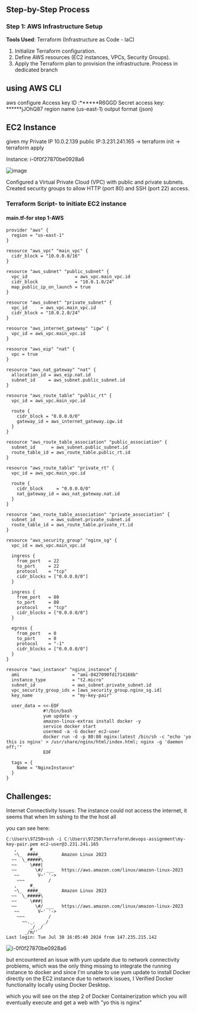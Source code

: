 
## Step-by-Step Process

### Step 1: AWS Infrastructure Setup
**Tools Used**: Terraform (Infrastructure as Code - IaC)

1. Initialize Terraform configuration.
2. Define AWS resources (EC2 instances, VPCs, Security Groups).
3. Apply the Terraform plan to provision the infrastructure.
Process in dedicated branch

## using AWS CLI
aws configure
Access key ID :******R6GGD
Secret access key: ******jJOhQ87
region name (us-east-1)
output format (json)

## EC2 Instance
given my Private IP 10.0.2.139 public IP:3.231.241.165
-> terraform init
-> terraform apply

Instance: i-0f0f27870be0928a6

![image](https://github.com/user-attachments/assets/84781680-bb4e-4dc2-b666-2302fa753b12)

Configured a Virtual Private Cloud (VPC) with public and private subnets.
Created security groups to allow HTTP (port 80) and SSH (port 22) access.


### Terraform Script- to initiate EC2 instance
#### main.tf-for step 1-AWS
```hcl
provider "aws" {
  region = "us-east-1"
}

resource "aws_vpc" "main_vpc" {
  cidr_block = "10.0.0.0/16"
}

resource "aws_subnet" "public_subnet" {
  vpc_id                  = aws_vpc.main_vpc.id
  cidr_block              = "10.0.1.0/24"
  map_public_ip_on_launch = true
}

resource "aws_subnet" "private_subnet" {
  vpc_id     = aws_vpc.main_vpc.id
  cidr_block = "10.0.2.0/24"
}

resource "aws_internet_gateway" "igw" {
  vpc_id = aws_vpc.main_vpc.id
}

resource "aws_eip" "nat" {
  vpc = true
}

resource "aws_nat_gateway" "nat" {
  allocation_id = aws_eip.nat.id
  subnet_id     = aws_subnet.public_subnet.id
}

resource "aws_route_table" "public_rt" {
  vpc_id = aws_vpc.main_vpc.id

  route {
    cidr_block = "0.0.0.0/0"
    gateway_id = aws_internet_gateway.igw.id
  }
}

resource "aws_route_table_association" "public_association" {
  subnet_id      = aws_subnet.public_subnet.id
  route_table_id = aws_route_table.public_rt.id
}

resource "aws_route_table" "private_rt" {
  vpc_id = aws_vpc.main_vpc.id

  route {
    cidr_block     = "0.0.0.0/0"
    nat_gateway_id = aws_nat_gateway.nat.id
  }
}

resource "aws_route_table_association" "private_association" {
  subnet_id      = aws_subnet.private_subnet.id
  route_table_id = aws_route_table.private_rt.id
}

resource "aws_security_group" "nginx_sg" {
  vpc_id = aws_vpc.main_vpc.id

  ingress {
    from_port   = 22
    to_port     = 22
    protocol    = "tcp"
    cidr_blocks = ["0.0.0.0/0"]
  }

  ingress {
    from_port   = 80
    to_port     = 80
    protocol    = "tcp"
    cidr_blocks = ["0.0.0.0/0"]
  }

  egress {
    from_port   = 0
    to_port     = 0
    protocol    = "-1"
    cidr_blocks = ["0.0.0.0/0"]
  }
}

resource "aws_instance" "nginx_instance" {
  ami                    = "ami-0427090fd1714168b"
  instance_type          = "t2.micro"
  subnet_id              = aws_subnet.private_subnet.id
  vpc_security_group_ids = [aws_security_group.nginx_sg.id]
  key_name               = "my-key-pair"

  user_data = <<-EOF
              #!/bin/bash
              yum update -y
              amazon-linux-extras install docker -y
              service docker start
              usermod -a -G docker ec2-user
              docker run -d -p 80:80 nginx:latest /bin/sh -c "echo 'yo this is nginx' > /usr/share/nginx/html/index.html; nginx -g 'daemon off;'"
              EOF

  tags = {
    Name = "NginxInstance"
  }
}

```

## Challenges:

Internet Connectivity Issues: The instance could not access the internet, it seems that when Im sshing to the the host all

you can see here:

```hcl
C:\Users\97250>ssh -i C:\Users\97250\Terraform\devops-assignment\my-key-pair.pem ec2-user@3.231.241.165
   ,     #_
   ~\_  ####_        Amazon Linux 2023
  ~~  \_#####\
  ~~     \###|
  ~~       \#/ ___   https://aws.amazon.com/linux/amazon-linux-2023
   ~~       V~' '->
    ~~~         /
   ,     #_
   ~\_  ####_        Amazon Linux 2023
  ~~  \_#####\
  ~~     \###|
  ~~       \#/ ___   https://aws.amazon.com/linux/amazon-linux-2023
   ~~       V~' '->
    ~~~         /
      ~~._.   _/
         _/ _/
       _/m/'
Last login: Tue Jul 30 16:05:40 2024 from 147.235.215.142
```

![i-0f0f27870be0928a6](https://github.com/user-attachments/assets/f2d29fad-8c78-43f3-adf0-433c2e7b6151)

but encountered an issue with yum update due to network connectivity problems, which was the only thing missing to integrate the running instance to docker
and since I'm unable to use yum update to install Docker directly on the EC2 instance due to network issues,
I Verified Docker functionality locally using Docker Desktop.

which you will see on the step 2 of Docker Containerization which you will eventually execute and get a web with "yo this is nginx" 
